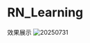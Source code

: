 # RN_Learning
效果展示
![20250731](https://github.com/user-attachments/assets/1e0b84df-e795-4049-b17e-418760824f2e)
